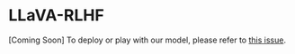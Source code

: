 # LLaVA-RLHF

[Coming Soon] To deploy or play with our model, please refer to [this issue](https://github.com/llava-rlhf/LLaVA-RLHF/issues/1#issuecomment-1737201375).
